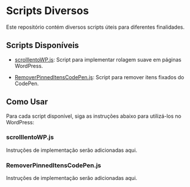 # Scripts Diversos

Este repositório contém diversos scripts úteis para diferentes finalidades.

## Scripts Disponíveis

- [scrolllentoWP.js](https://github.com/gustavocs97/ScriptsDiversos/blob/main/scrolllentoWP.js): Script para implementar rolagem suave em páginas WordPress.

- [RemoverPinnedItensCodePen.js](https://github.com/gustavocs97/ScriptsDiversos/blob/main/RemoverPinnedItensCodePen.js): Script para remover itens fixados do CodePen.

## Como Usar

Para cada script disponível, siga as instruções abaixo para utilizá-los no WordPress:

### scrolllentoWP.js

Instruções de implementação serão adicionadas aqui.

### RemoverPinnedItensCodePen.js

Instruções de implementação serão adicionadas aqui.

